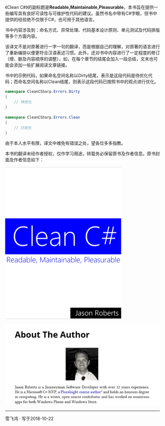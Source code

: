 《Clean C#》的副标题是**Readable,Maintainable,Pleasurable**，本书旨在提供一些编写具有良好可读性与可维护性代码的建议。虽然书名中带有C#字眼，但书中提供的经验绝不仅限于C#，也可用于其他语言。

书中内容涉及到：命名方式、异常处理、代码基本设计原则、单元测试及代码排版等多个方面内容。

该译文不是对原著进行一字一句的翻译，而是根据自己的理解，对原著的语言进行了重新编排以便更符合汉语表述习惯。此外，还对书中内容进行了一定程度的修订（增、删及内容顺序的调整），如，在每个章节的结尾会加入一段总结，文末也可能会添加一些扩展阅读文章链接。

书中的示例代码，如果命名空间名称以Dirty结尾，表示是这段代码是待优化代码；而命名空间名称以Clean结尾，则表示这段代码已按照书中的观点进行优化。

```c#
namespace CleanCSharp.Errors.Dirty
{
    // 待优化
}

namespace CleanCSharp.Errors.Clean
{
    // 已优化
}
```

由于本人水平有限，译文中难免有错误之处，望各位多多指教。

本书的翻译未经作者授权，仅作学习用途，转载务必保留原书及作者信息。原书封面及作者信息如下：

![封面](/imgs/cover.jpg)



![作者](/imgs/author.jpg)



---

雪飞鸿 · 写于2018-10-22
